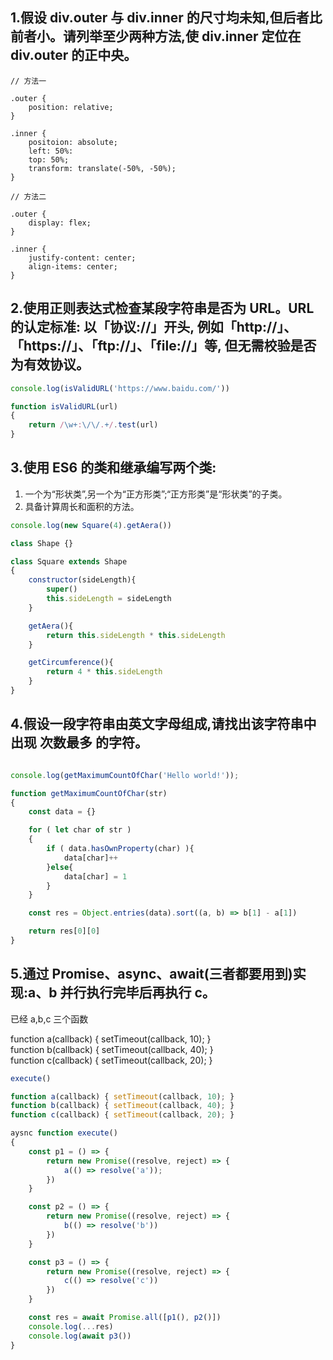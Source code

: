 ## 1.假设 div.outer 与 div.inner 的尺寸均未知,但后者比前者小。请列举至少两种方法,使 div.inner 定位在 div.outer 的正中央。

```
// 方法一

.outer {
	position: relative;
}

.inner {
	positoion: absolute;
	left: 50%:
	top: 50%;
	transform: translate(-50%, -50%);
}

// 方法二

.outer {
	display: flex;
}

.inner {
	justify-content: center;
	align-items: center;
}
```

## 2.使用正则表达式检查某段字符串是否为 URL。URL 的认定标准: 以「协议://」开头, 例如「http://」、「https://」、「ftp://」、「file://」等, 但无需校验是否为有效协议。

```javascript
console.log(isValidURL('https://www.baidu.com/'))

function isValidURL(url)
{
	return /\w+:\/\/.+/.test(url)
}
```


## 3.使用 ES6 的类和继承编写两个类: 
1.  一个为“形状类”,另一个为“正方形类”;“正方形类”是“形状类”的子类。
2. 具备计算周⻓和面积的方法。

```javascript
console.log(new Square(4).getAera())

class Shape {}

class Square extends Shape
{
	constructor(sideLength){
		super()
		this.sideLength = sideLength
	}

	getAera(){
		return this.sideLength * this.sideLength
	}

	getCircumference(){
		return 4 * this.sideLength
	}
}
```

## 4.假设一段字符串由英文字母组成,请找出该字符串中出现 次数最多 的字符。

```javascript

console.log(getMaximumCountOfChar('Hello world!'));

function getMaximumCountOfChar(str)
{
	const data = {}

	for ( let char of str )
	{
		if ( data.hasOwnProperty(char) ){
			data[char]++
		}else{
			data[char] = 1
		}
	}

	const res = Object.entries(data).sort((a, b) => b[1] - a[1])

	return res[0][0]
}

```

## 5.通过 Promise、async、await(三者都要用到)实现:a、b 并行执行完毕后再执行 c。
已经 a,b,c 三个函数  

function a(callback) { setTimeout(callback, 10); }  
function b(callback) { setTimeout(callback, 40); }  
function c(callback) { setTimeout(callback, 20); }

```javascript
execute()

function a(callback) { setTimeout(callback, 10); }
function b(callback) { setTimeout(callback, 40); }
function c(callback) { setTimeout(callback, 20); }

aysnc function execute()
{
	const p1 = () => {
		return new Promise((resolve, reject) => {
			a(() => resolve('a'));
		})
	}

	const p2 = () => {
		return new Promise((resolve, reject) => {
			b(() => resolve('b'))
		})
	}

	const p3 = () => {
		return new Promise((resolve, reject) => {
			c(() => resolve('c'))
		})
	}

	const res = await Promise.all([p1(), p2()])
	console.log(...res)
	console.log(await p3())
}
```

